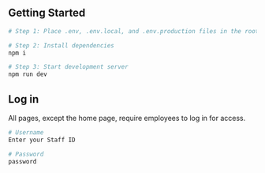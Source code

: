 ## Getting Started
```bash
# Step 1: Place .env, .env.local, and .env.production files in the root directory

# Step 2: Install dependencies
npm i

# Step 3: Start development server
npm run dev
```

## Log in
All pages, except the home page, require employees to log in for access.
```bash
# Username
Enter your Staff ID

# Password
password
```